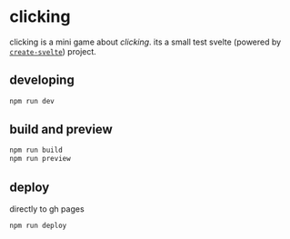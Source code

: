 # clicking

clicking is a mini game about _clicking_. its a small test svelte (powered by [`create-svelte`](https://github.com/sveltejs/kit/tree/main/packages/create-svelte)) project.

## developing

```bash
npm run dev
```

## build and preview

```bash
npm run build
npm run preview
```

## deploy

directly to gh pages

```bash
npm run deploy
```
